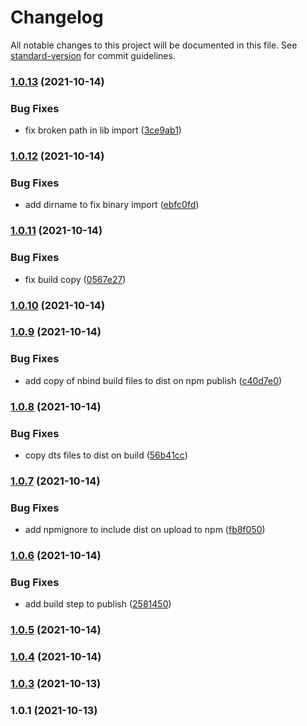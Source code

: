# Changelog

All notable changes to this project will be documented in this file. See [standard-version](https://github.com/conventional-changelog/standard-version) for commit guidelines.

### [1.0.13](https://github.com/Greenroom-Robotics/GSW-node/compare/v1.0.12...v1.0.13) (2021-10-14)


### Bug Fixes

* fix broken path in lib import ([3ce9ab1](https://github.com/Greenroom-Robotics/GSW-node/commit/3ce9ab125ae9ff12ca57f727158ee4c606b87084))

### [1.0.12](https://github.com/Greenroom-Robotics/GSW-node/compare/v1.0.11...v1.0.12) (2021-10-14)


### Bug Fixes

* add dirname to fix binary import ([ebfc0fd](https://github.com/Greenroom-Robotics/GSW-node/commit/ebfc0fd1b2e96eea5e1b31bcd10ca02dc875fbff))

### [1.0.11](https://github.com/Greenroom-Robotics/GSW-node/compare/v1.0.10...v1.0.11) (2021-10-14)


### Bug Fixes

* fix build copy ([0567e27](https://github.com/Greenroom-Robotics/GSW-node/commit/0567e27b97a4b6dcf6b9c86488c719e9c90d4539))

### [1.0.10](https://github.com/Greenroom-Robotics/GSW-node/compare/v1.0.9...v1.0.10) (2021-10-14)

### [1.0.9](https://github.com/Greenroom-Robotics/GSW-node/compare/v1.0.8...v1.0.9) (2021-10-14)


### Bug Fixes

* add copy of nbind build files to dist on npm publish ([c40d7e0](https://github.com/Greenroom-Robotics/GSW-node/commit/c40d7e095110d132c400843e64cce204c7628a95))

### [1.0.8](https://github.com/Greenroom-Robotics/GSW-node/compare/v1.0.7...v1.0.8) (2021-10-14)


### Bug Fixes

* copy dts files to dist on build ([56b41cc](https://github.com/Greenroom-Robotics/GSW-node/commit/56b41cc8892e605a7110de56876897d98bd1ae47))

### [1.0.7](https://github.com/Greenroom-Robotics/GSW-node/compare/v1.0.6...v1.0.7) (2021-10-14)


### Bug Fixes

* add npmignore to include dist on upload to npm ([fb8f050](https://github.com/Greenroom-Robotics/GSW-node/commit/fb8f05055057710adc3b5e578c093ba540193e6b))

### [1.0.6](https://github.com/Greenroom-Robotics/GSW-node/compare/v1.0.5...v1.0.6) (2021-10-14)


### Bug Fixes

* add build step to publish ([2581450](https://github.com/Greenroom-Robotics/GSW-node/commit/25814509e84f8108cefe65da921dd0a4bc359ade))

### [1.0.5](https://github.com/Greenroom-Robotics/GSW-node/compare/v1.0.4...v1.0.5) (2021-10-14)

### [1.0.4](https://github.com/Greenroom-Robotics/GSW-node/compare/v1.0.3...v1.0.4) (2021-10-14)

### [1.0.3](https://github.com/Greenroom-Robotics/GSW-node/compare/v1.0.1...v1.0.3) (2021-10-13)

### 1.0.1 (2021-10-13)
